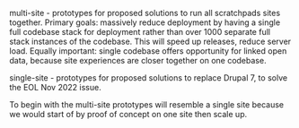 multi-site - prototypes for proposed solutions to run all scratchpads sites together. Primary goals: massively reduce deployment by having a single full codebase stack for deployment rather than over 1000 separate full stack instances of the codebase. This will speed up releases, reduce server load. Equally important: single codebase offers opportunity for linked open data, because site experiences are closer together on one codebase.

single-site - prototypes for proposed solutions to replace Drupal 7, to solve the EOL Nov 2022 issue.


To begin with the multi-site prototypes will resemble a single site because we would start of by proof of concept on one site then scale up.

